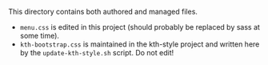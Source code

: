 This directory contains both authored and managed files.

* `menu.css` is edited in this project (should probably be replaced by
  sass at some time).
* `kth-bootstrap.css` is maintained in the kth-style project and
  written here by the `update-kth-style.sh` script.  Do not edit!

